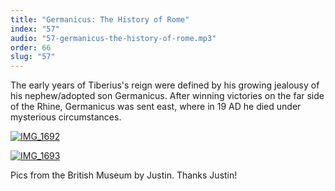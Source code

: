 ```yaml
---
title: "Germanicus: The History of Rome"
index: "57"
audio: "57-germanicus-the-history-of-rome.mp3"
order: 66
slug: "57"
---
```


The early years of Tiberius's reign were defined by his growing jealousy of his nephew/adopted son Germanicus. After winning victories on the far side of the Rhine, Germanicus was sent east, where in 19 AD he died under mysterious circumstances.

[![IMG_1692](http://thehistoryofrome.typepad.com/.a/6a01053629a711970c011570c71258970b-800wi "IMG_1692")](http://thehistoryofrome.typepad.com/.a/6a01053629a711970c011570c71258970b-pi)

[![IMG_1693](http://thehistoryofrome.typepad.com/.a/6a01053629a711970c01156fd233da970c-800wi "IMG_1693")](http://thehistoryofrome.typepad.com/.a/6a01053629a711970c01156fd233da970c-pi)

Pics from the British Museum by Justin. Thanks Justin!


